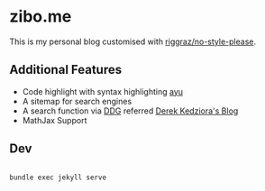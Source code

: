 # zibo.me

This is my personal blog customised with [riggraz/no-style-please](https://github.com/riggraz/no-style-please).

## Additional Features

- Code highlight with syntax highlighting [ayu](https://github.com/anhthang/ayu-syntax-highlighting)
- A sitemap for search engines
- A search function via [DDG](https://duckduckgo.com/) referred [Derek Kedziora's Blog](https://github.com/derekkedziora/derekkedziora.com)
- MathJax Support

## Dev

```bash

bundle exec jekyll serve
```
